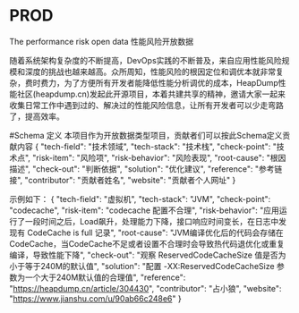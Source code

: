# PROD
The performance risk open data
性能风险开放数据

随着系统架构复杂度的不断提高，DevOps实践的不断普及，来自应用性能风险规模和深度的挑战也越来越高。众所周知，性能风险的根因定位和调优本就非常复杂，费时费力，为了方便所有开发者能降低性能分析调优的成本，HeapDump性能社区(heapdump.cn)发起此开源项目，本着共建共享的精神，邀请大家一起来收集日常工作中遇到过的、解决过的性能风险信息，让所有开发者可以少走弯路了，提高效率。

#Schema 定义
本项目作为开放数据类型项目，贡献者们可以按此Schema定义贡献内容
{
	"tech-field": "技术领域",
	"tech-stack": "技术栈",
	"check-point": "技术点",
	"risk-item": "风险项",
	"risk-behavior": "风险表现",
	"root-cause": "根因描述",
	"check-out": "判断依据",
	"solution": "优化建议",
	"reference": "参考链接",
	"contributor": "贡献者姓名",
	"website": "贡献者个人网址"
}

示例如下：
{
	"tech-field": "虚拟机",
	"tech-stack": "JVM",
	"check-point": "codecache",
	"risk-item": "codecache 配置不合理",
	"risk-behavior": "应用运行了一段时间之后，Load飙升，处理能力下降，接口响应时间变长，在日志中发现有 CodeCache is full 记录",
	"root-cause": "JVM编译优化后的代码会存储在CodeCache，当CodeCache不足或者设置不合理时会导致热代码退优化或重复编译，导致性能下降",
	"check-out": "观察 ReservedCodeCacheSize 值是否为小于等于240M的默认值",
	"solution": "配置 -XX:ReservedCodeCacheSize 参数为一个大于240M默认值的合理值",
	"reference": "https://heapdump.cn/article/304430",
	"contributor": "占小狼",
	"website": "https://www.jianshu.com/u/90ab66c248e6"
}
